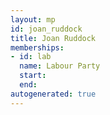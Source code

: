 ```yaml
---
layout: mp
id: joan_ruddock
title: Joan Ruddock
memberships:
- id: lab
  name: Labour Party
  start: 
  end: 
autogenerated: true
---
```

